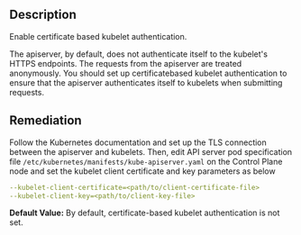 ## Description

Enable certificate based kubelet authentication.

The apiserver, by default, does not authenticate itself to the kubelet's HTTPS endpoints. The requests from the apiserver are treated anonymously. You should set up certificatebased kubelet authentication to ensure that the apiserver authenticates itself to kubelets when submitting requests.

## Remediation

Follow the Kubernetes documentation and set up the TLS connection between the apiserver and kubelets. Then, edit API server pod specification file `/etc/kubernetes/manifests/kube-apiserver.yaml` on the Control Plane node and set the kubelet client certificate and key parameters as below

```yaml
--kubelet-client-certificate=<path/to/client-certificate-file>
--kubelet-client-key=<path/to/client-key-file>
```

**Default Value:** By default, certificate-based kubelet authentication is not set.